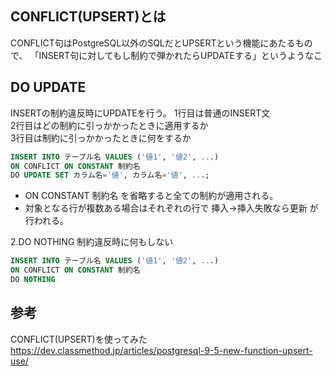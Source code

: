 ## CONFLICT(UPSERT)とは
CONFLICT句はPostgreSQL以外のSQLだとUPSERTという機能にあたるもので、
「INSERT句に対してもし制約で弾かれたらUPDATEする」というようなこ

## DO UPDATE
INSERTの制約違反時にUPDATEを行う。
1行目は普通のINSERT文  
2行目はどの制約に引っかかったときに適用するか  
3行目は制約に引っかかったときに何をするか
```sql
INSERT INTO テーブル名 VALUES ('値1', '値2', ...)
ON CONFLICT ON CONSTANT 制約名
DO UPDATE SET カラム名='値', カラム名='値', ...;
```
- ON CONSTANT 制約名 を省略すると全ての制約が適用される。 
- 対象となる行が複数ある場合はそれぞれの行で 挿入→挿入失敗なら更新 が行われる。

2.DO NOTHING
制約違反時に何もしない

```sql
INSERT INTO テーブル名 VALUES ('値1', '値2', ...)
ON CONFLICT ON CONSTANT 制約名
DO NOTHING

```

## 参考
CONFLICT(UPSERT)を使ってみた
https://dev.classmethod.jp/articles/postgresql-9-5-new-function-upsert-use/
